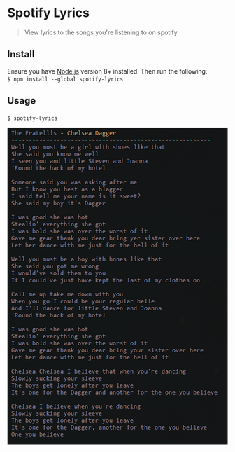 # Spotify Lyrics

> View lyrics to the songs you're listening to on spotify

## Install
Ensure you have [Node.js]() version 8+ installed. Then run the following:  
`$ npm install --global spotify-lyrics`

## Usage
`$ spotify-lyrics`

![screenshot](https://github.com/mic-max/spotify-lyrics/blob/master/demo.png)
